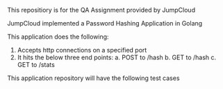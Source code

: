 This repositiory is for the QA Assignment provided by JumpCloud

JumpCloud implemented a Password Hashing Application in Golang

This application does the following:

1. Accepts http connections on a specified port
2. It hits the below three end points:
a. POST to /hash
b. GET to /hash
c. GET to /stats

This application repository will have the following test cases


